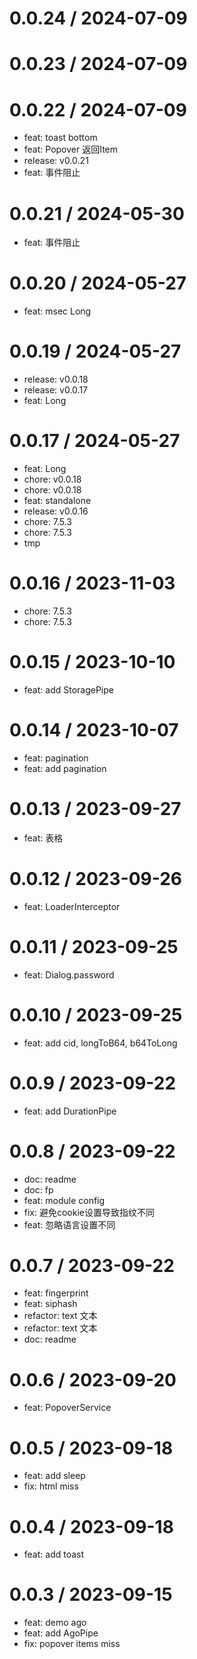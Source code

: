
0.0.24 / 2024-07-09
===================



0.0.23 / 2024-07-09
===================



0.0.22 / 2024-07-09
===================

* feat: toast bottom
* feat: Popover 返回Item
* release: v0.0.21
* feat: 事件阻止

0.0.21 / 2024-05-30
===================

* feat: 事件阻止

0.0.20 / 2024-05-27
===================

* feat: msec Long

0.0.19 / 2024-05-27
===================

* release: v0.0.18
* release: v0.0.17
* feat: Long

0.0.17 / 2024-05-27
===================

* feat: Long
* chore: v0.0.18
* chore: v0.0.18
* feat: standalone
* release: v0.0.16
* chore: 7.5.3
* chore: 7.5.3
* tmp

0.0.16 / 2023-11-03
===================

* chore: 7.5.3
* chore: 7.5.3

0.0.15 / 2023-10-10
===================

* feat: add StoragePipe

0.0.14 / 2023-10-07
===================

* feat: pagination
* feat: add pagination

0.0.13 / 2023-09-27
===================

* feat: 表格

0.0.12 / 2023-09-26
===================

* feat: LoaderInterceptor

0.0.11 / 2023-09-25
===================

* feat: Dialog.password

0.0.10 / 2023-09-25
===================

* feat: add cid, longToB64, b64ToLong

0.0.9 / 2023-09-22
==================

* feat: add DurationPipe

0.0.8 / 2023-09-22
==================

* doc: readme
* doc: fp
* feat: module config
* fix: 避免cookie设置导致指纹不同
* feat: 忽略语言设置不同

0.0.7 / 2023-09-22
==================

* feat: fingerprint
* feat: siphash
* refactor: text 文本
* refactor: text 文本
* doc: readme

0.0.6 / 2023-09-20
==================

* feat: PopoverService

0.0.5 / 2023-09-18
==================

* feat: add sleep
* fix: html miss

0.0.4 / 2023-09-18
==================

* feat: add toast

0.0.3 / 2023-09-15
==================

* feat: demo ago
* feat: add AgoPipe
* fix: popover items miss
